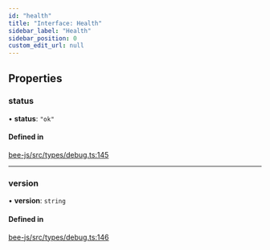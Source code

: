 ```yaml
---
id: "health"
title: "Interface: Health"
sidebar_label: "Health"
sidebar_position: 0
custom_edit_url: null
---
```


## Properties

### status

• **status**: ``"ok"``

#### Defined in

[bee-js/src/types/debug.ts:145](https://github.com/ethersphere/bee-js/blob/ae6a776/src/types/debug.ts#L145)

___

### version

• **version**: `string`

#### Defined in

[bee-js/src/types/debug.ts:146](https://github.com/ethersphere/bee-js/blob/ae6a776/src/types/debug.ts#L146)
